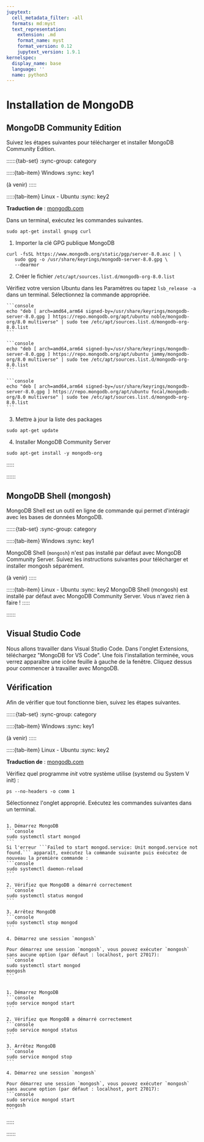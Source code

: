```yaml
---
jupytext:
  cell_metadata_filter: -all
  formats: md:myst
  text_representation:
    extension: .md
    format_name: myst
    format_version: 0.12
    jupytext_version: 1.9.1
kernelspec:
  display_name: base
  language: ''
  name: python3
---
```


# Installation de MongoDB

  
## MongoDB Community Edition

Suivez les étapes suivantes pour télécharger et installer MongoDB Community Edition.
   
::::::{tab-set}
:sync-group: category

:::::{tab-item} Windows
:sync: key1

(à venir)
:::::

:::::{tab-item} Linux - Ubuntu
:sync: key2

**Traduction de** : [mongodb.com](https://www.mongodb.com/docs/manual/tutorial/install-mongodb-on-ubuntu/)

Dans un terminal, exécutez les commandes suivantes.

```console
sudo apt-get install gnupg curl

```
1. Importer la clé GPG publique MongoDB

```console
curl -fsSL https://www.mongodb.org/static/pgp/server-8.0.asc | \
   sudo gpg -o /usr/share/keyrings/mongodb-server-8.0.gpg \
   --dearmor
```
2. Créer le fichier `/etc/apt/sources.list.d/mongodb-org-8.0.list`

Vérifiez votre version Ubuntu dans les Paramètres ou tapez `lsb_release -a` dans un terminal. Sélectionnez la commande appropriée.

````{tab} Ubuntu 24.04 (Noble)
```console
echo "deb [ arch=amd64,arm64 signed-by=/usr/share/keyrings/mongodb-server-8.0.gpg ] https://repo.mongodb.org/apt/ubuntu noble/mongodb-org/8.0 multiverse" | sudo tee /etc/apt/sources.list.d/mongodb-org-8.0.list￼
```
````
````{tab} Ubuntu 22.04 (Jammy)
```console
echo "deb [ arch=amd64,arm64 signed-by=/usr/share/keyrings/mongodb-server-8.0.gpg ] https://repo.mongodb.org/apt/ubuntu jammy/mongodb-org/8.0 multiverse" | sudo tee /etc/apt/sources.list.d/mongodb-org-8.0.list
```
````
````{tab} Ubuntu 20.04 (Focal)
```console
echo "deb [ arch=amd64,arm64 signed-by=/usr/share/keyrings/mongodb-server-8.0.gpg ] https://repo.mongodb.org/apt/ubuntu focal/mongodb-org/8.0 multiverse" | sudo tee /etc/apt/sources.list.d/mongodb-org-8.0.list
```
````

3. Mettre à jour la liste des packages

```console
sudo apt-get update
```
4. Installer MongoDB Community Server

```console
sudo apt-get install -y mongodb-org
```

:::::

::::::

## MongoDB Shell (mongosh)

MongoDB Shell est un outil en ligne de commande qui permet d'intéragir avec les bases de données MongoDB.

::::::{tab-set}
:sync-group: category

:::::{tab-item} Windows
:sync: key1

MongoDB Shell (`mongosh`) n'est pas installé par défaut avec MongoDB Community Server. Suivez les instructions suivantes pour télécharger et installer mongosh séparément.

(à venir)
:::::

:::::{tab-item} Linux - Ubuntu
:sync: key2
MongoDB Shell (mongosh) est installé par défaut avec MongoDB Community Server. Vous n'avez rien à faire !
:::::

::::::

## Visual Studio Code

Nous allons travailler dans Visual Studio Code. Dans l'onglet Extensions, téléchargez "MongoDB for VS Code". Une fois l'installation terminée, vous verrez apparaître une icône feuille à gauche de la fenêtre. Cliquez dessus pour commencer à travailler avec MongoDB.

## Vérification

Afin de vérifier que tout fonctionne bien, suivez les étapes suivantes. 

::::::{tab-set}
:sync-group: category

:::::{tab-item} Windows
:sync: key1

(à venir)
:::::

:::::{tab-item} Linux - Ubuntu
:sync: key2

**Traduction de** : [mongodb.com](https://www.mongodb.com/docs/manual/tutorial/install-mongodb-on-ubuntu/)

Vérifiez quel programme *init* votre système utilise (systemd ou System V init) :
```console
ps --no-headers -o comm 1
``` 

Sélectionnez l'onglet approprié. Exécutez les commandes suivantes dans un terminal.

````{tab} systemd (systemctl)

1. Démarrez MongoDB
```console
sudo systemctl start mongod
```
Si l'erreur ```Failed to start mongod.service: Unit mongod.service not found.``` apparaît, exécutez la commande suivante puis exécutez de nouveau la première commande :
```console
sudo systemctl daemon-reload
```

2. Vérifiez que MongoDB a démarré correctement
```console
sudo systemctl status mongod
```

3. Arrêtez MongoDB
```console
sudo systemctl stop mongod
```

4. Démarrez une session `mongosh`  

Pour démarrez une session `mongosh`, vous pouvez exécuter `mongosh` sans aucune option (par défaut : localhost, port 27017):
```console
sudo systemctl start mongod
mongosh
```
````
````{tab} System V init (service)

1. Démarrez MongoDB
```console
sudo service mongod start
```

2. Vérifiez que MongoDB a démarré correctement
```console
sudo service mongod status
```

3. Arrêtez MongoDB
```console
sudo service mongod stop
```

4. Démarrez une session `mongosh`  

Pour démarrez une session `mongosh`, vous pouvez exécuter `mongosh` sans aucune option (par défaut : localhost, port 27017):
```console
sudo service mongod start
mongosh
```
````
:::::

::::::
